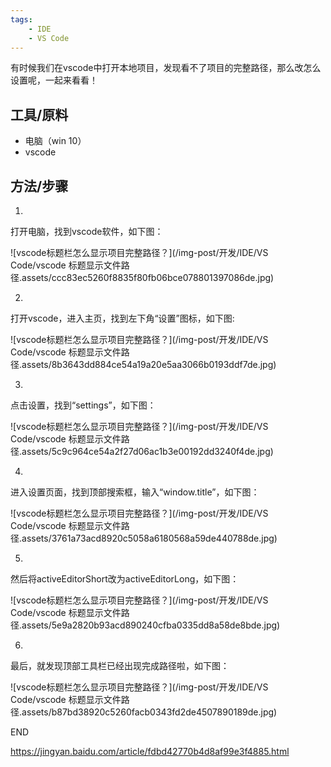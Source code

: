 ```yaml
---
tags:
    - IDE
    - VS Code
---
```


有时候我们在vscode中打开本地项目，发现看不了项目的完整路径，那么改怎么设置呢，一起来看看！

## 工具/原料

- 电脑（win 10）
- vscode

## 方法/步骤

1. 

   打开电脑，找到vscode软件，如下图：

   ![vscode标题栏怎么显示项目完整路径？](/img-post/开发/IDE/VS Code/vscode 标题显示文件路径.assets/ccc83ec5260f8835f80fb06bce078801397086de.jpg)

2. 

   打开vscode，进入主页，找到左下角“设置”图标，如下图:

   ![vscode标题栏怎么显示项目完整路径？](/img-post/开发/IDE/VS Code/vscode 标题显示文件路径.assets/8b3643dd884ce54a19a20e5aa3066b0193ddf7de.jpg)

3. 

   点击设置，找到“settings”，如下图：

   ![vscode标题栏怎么显示项目完整路径？](/img-post/开发/IDE/VS Code/vscode 标题显示文件路径.assets/5c9c964ce54a2f27d06ac1b3e00192dd3240f4de.jpg)

4. 

   进入设置页面，找到顶部搜索框，输入“window.title”，如下图：

   ![vscode标题栏怎么显示项目完整路径？](/img-post/开发/IDE/VS Code/vscode 标题显示文件路径.assets/3761a73acd8920c5058a6180568a59de440788de.jpg)

5. 

   然后将activeEditorShort改为activeEditorLong，如下图：

   ![vscode标题栏怎么显示项目完整路径？](/img-post/开发/IDE/VS Code/vscode 标题显示文件路径.assets/5e9a2820b93acd890240cfba0335dd8a58de8bde.jpg)

6. 

   最后，就发现顶部工具栏已经出现完成路径啦，如下图：

   ![vscode标题栏怎么显示项目完整路径？](/img-post/开发/IDE/VS Code/vscode 标题显示文件路径.assets/b87bd38920c5260facb0343fd2de4507890189de.jpg)

   END

https://jingyan.baidu.com/article/fdbd42770b4d8af99e3f4885.html